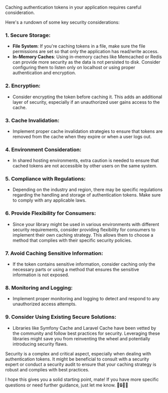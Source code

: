 Caching authentication tokens in your application requires careful consideration.

Here's a rundown of some key security considerations:

### 1. **Secure Storage**:
   - **File System**: If you're caching tokens in a file, make sure the file permissions are set so that only the application has read/write access.
   - **In-Memory Caches**: Using in-memory caches like Memcached or Redis can provide more security as the data is not persisted to disk. Consider configuring them to listen only on localhost or using proper authentication and encryption.

### 2. **Encryption**:
   - Consider encrypting the token before caching it. This adds an additional layer of security, especially if an unauthorized user gains access to the cache.

### 3. **Cache Invalidation**:
   - Implement proper cache invalidation strategies to ensure that tokens are removed from the cache when they expire or when a user logs out.

### 4. **Environment Consideration**:
   - In shared hosting environments, extra caution is needed to ensure that cached tokens are not accessible by other users on the same system.

### 5. **Compliance with Regulations**:
   - Depending on the industry and region, there may be specific regulations regarding the handling and storage of authentication tokens. Make sure to comply with any applicable laws.

### 6. **Provide Flexibility for Consumers**:
   - Since your library might be used in various environments with different security requirements, consider providing flexibility for consumers to implement their own caching strategy. This allows them to choose a method that complies with their specific security policies.

### 7. **Avoid Caching Sensitive Information**:
   - If the token contains sensitive information, consider caching only the necessary parts or using a method that ensures the sensitive information is not exposed.

### 8. **Monitoring and Logging**:
   - Implement proper monitoring and logging to detect and respond to any unauthorized access attempts.

### 9. **Consider Using Existing Secure Solutions**:
   - Libraries like Symfony Cache and Laravel Cache have been vetted by the community and follow best practices for security. Leveraging these libraries might save you from reinventing the wheel and potentially introducing security flaws.

Security is a complex and critical aspect, especially when dealing with authentication tokens. It might be beneficial to consult with a security expert or conduct a security audit to ensure that your caching strategy is robust and complies with best practices.

I hope this gives you a solid starting point, mate! If you have more specific questions or need further guidance, just let me know. 🚀🔒👨‍💻
